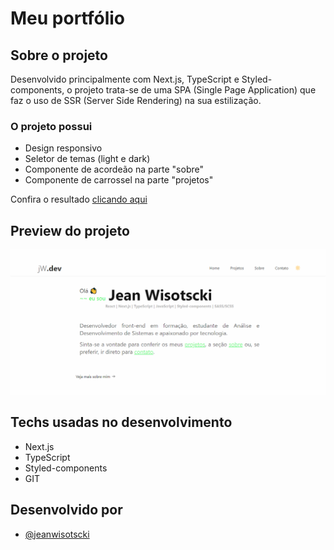 # Meu portfólio

## Sobre o projeto

Desenvolvido principalmente com Next.js, TypeScript e Styled-components, o projeto trata-se de uma SPA (Single Page Application) que faz o uso de SSR (Server Side Rendering) na sua estilização.

### O projeto possui

- Design responsivo
- Seletor de temas (light e dark)
- Componente de acordeão na parte "sobre"
- Componente de carrossel na parte "projetos"

Confira o resultado [clicando aqui](https://portfolio-jeanwisotscki.vercel.app/)

## Preview do projeto

![App Screenshot](/public/screenshots/portfolio-screenshot.png)

## Techs usadas no desenvolvimento

- Next.js
- TypeScript
- Styled-components
- GIT

## Desenvolvido por

- [@jeanwisotscki](https://github.com/jeanwisotscki/)
